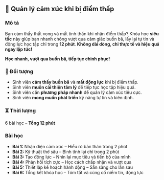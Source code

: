 ## 📌 Quản lý cảm xúc khi bị điểm thấp

### Mô tả  
Bạn cảm thấy thất vọng và mất tinh thần khi nhận điểm thấp? Khóa học **siêu tốc** này giúp bạn nhanh chóng vượt qua cảm giác buồn bã, lấy lại tự tin và động lực học tập chỉ trong **12 phút**. **Không dài dòng, chỉ thực tế và hiệu quả ngay lập tức!**

**Học nhanh, vượt qua buồn bã, tiếp tục chinh phục!**

### 🎯 Đối tượng  
- Sinh viên **cảm thấy buồn bã** và **mất động lực** khi bị điểm thấp.
- Sinh viên **muốn cải thiện tâm lý** để tiếp tục học tập hiệu quả.
- Sinh viên cần **phương pháp nhanh** để quản lý cảm xúc tiêu cực.
- Sinh viên **mong muốn phát triển** kỹ năng tự tin và kiên định.

### ⏳ Thời lượng  
6 bài học – **Tổng 12 phút**

### Bài học  
- **Bài 1:** Nhận diện cảm xúc – Hiểu rõ bản thân trong 2 phút  
- **Bài 2:** Kỹ thuật thở sâu – Bình tĩnh lại chỉ trong 2 phút  
- **Bài 3:** Tạo động lực – Nhìn lại mục tiêu và tiến bộ của mình  
- **Bài 4:** Phản hồi tích cực – Học cách chấp nhận và vượt qua  
- **Bài 5:** Thiết lập kế hoạch hành động – Sẵn sàng cho lần sau  
- **Bài 6:** Tổng kết khóa học – Tóm tắt và củng cố niềm tin, động lực